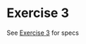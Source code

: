 # Exercise 3


See [Exercise 3](https://psych750.github.io/notebooks/Exercise4-more_modularized_stroop.ipynb.html) for specs

